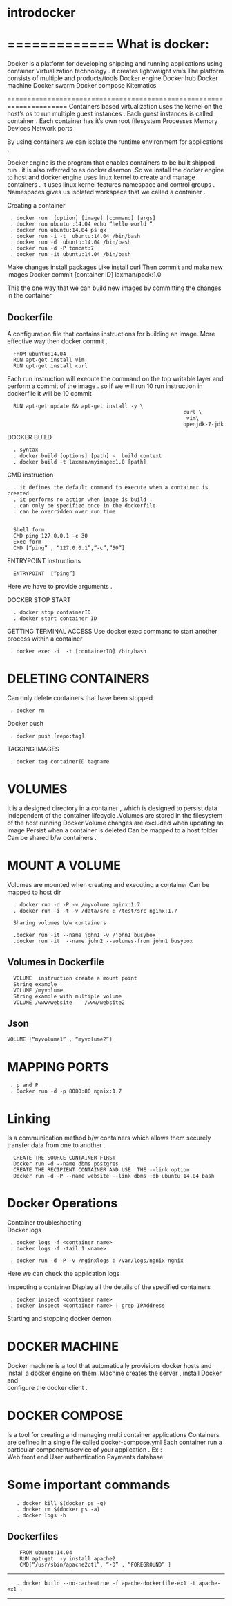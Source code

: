 # introdocker
=============
What is docker:
===============

Docker is a platform for developing shipping and running applications using container Virtualization technology . it creates lightweight  vm’s
The platform consists of multiple and products/tools
Docker engine
Docker hub
Docker machine
Docker swarm
Docker compose
Kitematics

=====================================================================
Containers based virtualization uses the kernel on the host’s os to run multiple guest  instances .
Each guest instances is called container .
Each container has it’s own root filesystem
Processes
Memory
Devices
Network ports


By using containers we can isolate the runtime environment for applications .

Docker engine is the program that enables containers to be built shipped run . it is also referred to as docker daemon .So we install the docker engine to host and docker engine uses linux kernel to create and manage containers .
It uses linux kernel features namespace and control groups . Namespaces gives us  isolated workspace that we called a container .

Creating a container

     . docker run  [option] [image] [command] [args]
     . docker run ubuntu :14.04 echo “hello world “
     . docker run ubuntu:14.04 ps qx
     . docker run -i -t  ubuntu:14.04 /bin/bash  
     . docker run -d  ubuntu:14.04 /bin/bash
     . docker run -d -P tomcat:7
     . docker run -it ubuntu:14.04 /bin/bash


Make changes install packages
Like  install curl
Then commit and make new images
Docker commit  [container ID] laxman/pack:1.0


This the one way that we can build new  images by committing the changes in the container

Dockerfile
----------------------------------------------------------------------------------------------------------------------------
A configuration file that contains instructions for building an image.
More effective way then docker commit .

      FROM ubuntu:14.04
      RUN apt-get install vim
      RUN qpt-get install curl


Each run instruction will execute the command on the top writable layer and perform a commit of the image . so if we will run 10 run instruction in dockerfile it will be 10 commit

      RUN apt-get update && apt-get install -y \
                                                             curl \
                                                              vim\
                                                             openjdk-7-jdk



DOCKER BUILD

      . syntax
      . docker build [options] [path] ⇐  build context
      . docker build -t laxman/myimage:1.0 [path]

CMD instruction

      . it defines the default command to execute when a container is created
      . it performs no action when image is build .
      . can only be specified once in the dockerfile
      . can be overridden over run time


      Shell form
      CMD ping 127.0.0.1 -c 30
      Exec form
      CMD [“ping” , “127.0.0.1”,”-c”,”50”]

ENTRYPOINT instructions

      ENTRYPOINT  [“ping”]

Here we have to provide arguments .

DOCKER STOP START

      . docker stop containerID
      . docker start container ID



GETTING TERMINAL ACCESS
Use docker exec command to start another process within a container

     . docker exec -i  -t [containerID] /bin/bash


DELETING CONTAINERS
====================

Can only delete containers that have been stopped

     . docker rm

Docker push

     . docker push [repo:tag]


TAGGING IMAGES

     . docker tag containerID tagname


VOLUMES
=========
It is a designed directory in a container , which is designed to persist data
Independent of the container lifecycle .Volumes are stored in the filesystem
of the host running Docker.Volume changes are excluded when updating an image
Persist when a container is deleted Can be mapped to a host folder Can be shared
b/w containers .


MOUNT A VOLUME
===============

Volumes are mounted when creating and executing a container
Can be mapped to host dir

      . docker run -d -P -v /myvolume nginx:1.7
      . docker run -i -t -v /data/src : /test/src nginx:1.7

      Sharing volumes b/w containers

      .docker run -it --name john1 -v /john1 busybox
      .docker run -it  --name john2 --volumes-from john1 busybox

 Volumes in Dockerfile
 ---------------------------------
      VOLUME  instruction create a mount point
      String example
      VOLUME /myvolume
      String example with multiple volume
      VOLUME /www/website    /www/website2


 Json
 ---------------------------------
    VOLUME [“myvolume1” , “myvolume2”]


MAPPING PORTS
=============

     . p and P
     . Docker run -d -p 8080:80 ngnix:1.7




Linking
=========

Is a communication method b/w containers which allows them securely transfer data from one to another .

      CREATE THE SOURCE CONTAINER FIRST
      Docker run -d --name dbms postgres
      CREATE THE RECIPIENT CONTAINER AND USE  THE --link option
      Docker run -d -P --name website --link dbms :db ubuntu 14.04 bash


Docker Operations
===================

Container troubleshooting  
Docker logs <container name >

     . docker logs -f <container name>
     . docker logs -f -tail 1 <name>

     . docker run -d -P -v /nginxlogs : /var/logs/ngnix ngnix

Here we can check the application logs

Inspecting a container
Display all the details of the specified containers

     . docker inspect <container name>
     . docker inspect <container name> | grep IPAddress


Starting and stopping docker demon


DOCKER MACHINE
===============

Docker machine is a tool that automatically provisions docker hosts and install
a docker engine on them  .Machine creates the server , install Docker and  
configure the docker client .


DOCKER COMPOSE
================

Is a tool for creating and  managing multi container applications Containers are
defined in a single file called docker-compose.yml Each container run a particular
component/service of your application .
Ex :  
         Web front end
         User authentication
         Payments
         database


Some important commands
========================

       . docker kill $(docker ps -q)
       . docker rm $(docker ps -a)
       . docker logs -h


Dockerfiles
 ----------------------------------
        FROM ubuntu:14.04
        RUN apt-get  -y install apache2
        CMD[“/usr/sbin/apache2ctl”, “-D” , “FOREGROUND” ]

-----------------------------------
       . docker build --no-cache=true -f apache-dockerfile-ex1 -t apache-ex1 .
----------------------------------
